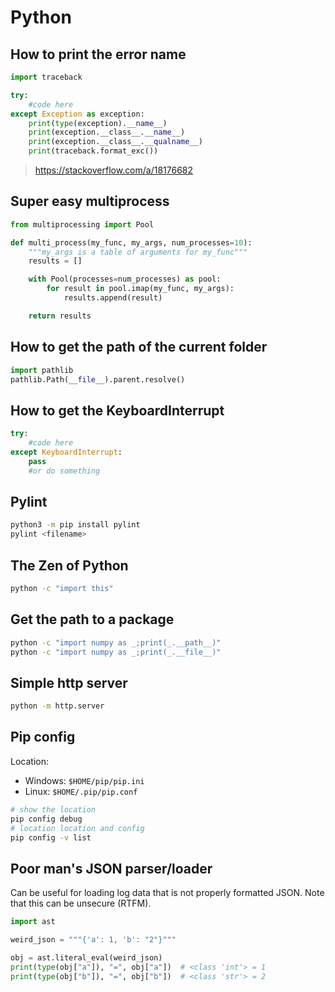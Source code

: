 # Python

## How to print the error name

```python
import traceback

try:
    #code here
except Exception as exception:
    print(type(exception).__name__)
    print(exception.__class__.__name__)
    print(exception.__class__.__qualname__)
    print(traceback.format_exc())
```

> <https://stackoverflow.com/a/18176682>

## Super easy multiprocess

```python
from multiprocessing import Pool

def multi_process(my_func, my_args, num_processes=10):
    """my_args is a table of arguments for my_func"""
    results = []

    with Pool(processes=num_processes) as pool:
        for result in pool.imap(my_func, my_args):
            results.append(result)

    return results
```

## How to get the path of the current folder

```python
import pathlib
pathlib.Path(__file__).parent.resolve()
```

## How to get the KeyboardInterrupt

```python
try:
    #code here
except KeyboardInterrupt:
    pass
    #or do something
```

## Pylint

```sh
python3 -m pip install pylint
pylint <filename>
```

## The Zen of Python

```sh
python -c "import this"
```

## Get the path to a package

```sh
python -c "import numpy as _;print(_.__path__)"
python -c "import numpy as _;print(_.__file__)"
```

## Simple http server

```sh
python -m http.server
```

## Pip config

Location:

- Windows: `$HOME/pip/pip.ini`
- Linux: `$HOME/.pip/pip.conf`

```sh
# show the location
pip config debug
# location location and config
pip config -v list
```

## Poor man's JSON parser/loader

Can be useful for loading log data that is not properly formatted JSON. Note that this can be unsecure (RTFM).

```python
import ast

weird_json = """{'a': 1, 'b': "2"}"""

obj = ast.literal_eval(weird_json)
print(type(obj["a"]), "=", obj["a"])  # <class 'int'> = 1
print(type(obj["b"]), "=", obj["b"])  # <class 'str'> = 2
```
